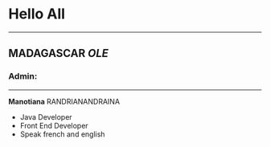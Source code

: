 # Hello All
---
## __MADAGASCAR__ *OLE*

### Admin:
___
__Manotiana__ RANDRIANANDRAINA  
 
 * Java Developer
 * Front End Developer
 * Speak french and english
